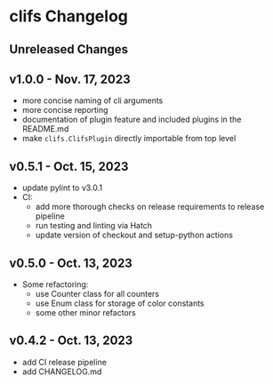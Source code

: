 # clifs Changelog

## Unreleased Changes 


## v1.0.0 - Nov. 17, 2023

- more concise naming of cli arguments
- more concise reporting
- documentation of plugin feature and included plugins in the README.md
- make `clifs.ClifsPlugin` directly importable from top level

## v0.5.1 - Oct. 15, 2023

- update pylint to v3.0.1
- CI:
  - add more thorough checks on release requirements to release pipeline
  - run testing and linting via Hatch
  - update version of checkout and setup-python actions

## v0.5.0 - Oct. 13, 2023

- Some refactoring:
  - use Counter class for all counters
  - use Enum class for storage of color constants
  - some other minor refactors

## v0.4.2 - Oct. 13, 2023

- add CI release pipeline
- add CHANGELOG.md
